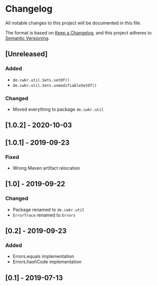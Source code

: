 # Changelog

All notable changes to this project will be documented in this file.

The format is based on [Keep a Changelog](https://keepachangelog.com/en/1.0.0/),
and this project adheres to [Semantic Versioning](https://semver.org/spec/v2.0.0.html).


## [Unreleased]

### Added

- `de.cwkr.util.Sets.setOf()`
- `de.cwkr.util.Sets.unmodifiableSetOf()`

### Changed

- Moved everything to package `de.cwkr.util`


## [1.0.2] - 2020-10-03


## [1.0.1] - 2019-09-23

### Fixed

- Wrong Maven artifact relocation


## [1.0] - 2019-09-22

### Changed

- Package renamed to `de.cwkr.util`
- `ErrorTrace` renamed to `Errors`


## [0.2] - 2019-09-23

### Added

- Errors.equals implementation
- Errors.hashCode implementation


## [0.1] - 2019-07-13

